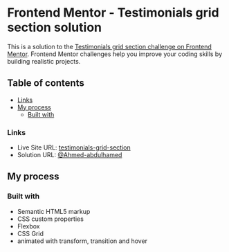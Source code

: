# Frontend Mentor - Testimonials grid section solution

This is a solution to the [Testimonials grid section challenge on Frontend Mentor](https://www.frontendmentor.io/challenges/testimonials-grid-section-Nnw6J7Un7). Frontend Mentor challenges help you improve your coding skills by building realistic projects. 

## Table of contents
 
  - [Links](#links)
- [My process](#my-process)
  - [Built with](#built-with)

### Links

- Live Site URL: [testimonials-grid-section](https://ahmed-abdulhamed.github.io/testimonials-grid-section/)
- Solution URL: [@Ahmed-abdulhamed](https://www.frontendmentor.io/profile/Ahmed-abdulhamed)

## My process

### Built with

- Semantic HTML5 markup
- CSS custom properties
- Flexbox
- CSS Grid
- animated with transform, transition and hover